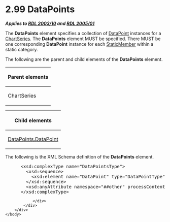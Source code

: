 <html dir="LTR" xmlns:mshelp="http://msdn.microsoft.com/mshelp" xmlns:ddue="http://ddue.schemas.microsoft.com/authoring/2003/5" xmlns:xlink="http://www.w3.org/1999/xlink" xmlns:tool="http://www.microsoft.com/tooltip">
    <head>
        <meta http-equiv="Content-Type" content="text/html; CHARSET=utf-8"></meta>
        <meta name="save" content="history"></meta>
        <title>2.99 DataPoints</title>
        <xml>
            <mshelp:toctitle title="2.99 DataPoints"></mshelp:toctitle>
            <mshelp:rltitle title="[MS-RDL]: DataPoints"></mshelp:rltitle>
            <mshelp:keyword index="A" term="8dca5bda-b4cb-4917-9384-1eb0c455aa92"></mshelp:keyword>
            <mshelp:attr name="DCSext.ContentType" value="open specification"></mshelp:attr>
            <mshelp:attr name="AssetID" value="8dca5bda-b4cb-4917-9384-1eb0c455aa92"></mshelp:attr>
            <mshelp:attr name="TopicType" value="kbRef"></mshelp:attr>
            <mshelp:attr name="DCSext.Title" value="[MS-RDL]: DataPoints" />
        </xml>
    </head>
    <body>
        <div id="header">
            <h1 class="heading">2.99 DataPoints</h1>
        </div>
        <div id="mainSection">
            <div id="mainBody">
                <div id="allHistory" class="saveHistory"></div>
                <div id="sectionSection0" class="section" name="collapseableSection">
                    

<p><b><i>Applies to </i></b><a href="a7e2ad00-07c8-4f6d-80ab-3ad55df7b233.html"><b><i>RDL 2003/10</i></b></a><b>
<i>and </i></b><a href="3ebe2912-4958-4832-b391-cad1f5e13338.html"><b><i>RDL 2005/01</i></b></a></p>

<p>The <b>DataPoints</b> element specifies a collection of <a href="750e3640-c0df-4f41-b0ba-f6a4f3d09d0e.html">DataPoint</a> instances for a <a href="aee11573-3fcf-4365-938b-e6c8ceece6e1.html">ChartSeries</a>. The <b>DataPoints</b>
element MUST be specified. There MUST be one corresponding <b>DataPoint</b>
instance for each <a href="ec8311b9-625c-4e26-bb1d-b4cb3598410b.html">StaticMember</a>
within a static category.</p>

<p>The following are the parent and child elements of the <b>DataPoints</b>
element.</p>

<table>
 <thead>
  <tr>
   <th>
   <p>Parent elements</p>
   </th>
  </tr>
 </thead>
 <tr>
  <td>
  <p>ChartSeries</p>
  </td>
 </tr>
</table>

<p> </p>

<table>
 <thead>
  <tr>
   <th>
   <p>Child elements</p>
   </th>
  </tr>
 </thead>
 <tr>
  <td>
  <p><a href="035e4acd-2373-4b9d-8be1-82df9f90c186.html">DataPoints.DataPoint</a></p>
  </td>
 </tr>
</table>

<p>The following is the XML Schema definition of the <b>DataPoints</b>
element.</p>

<dl>
<dd>
<div><pre> &lt;xsd:complexType name=&quot;DataPointsType&quot;&gt;
   &lt;xsd:sequence&gt;
     &lt;xsd:element name=&quot;DataPoint&quot; type=&quot;DataPointType&quot; maxOccurs=&quot;unbounded&quot; /&gt;
   &lt;/xsd:sequence&gt;
   &lt;xsd:anyAttribute namespace=&quot;##other&quot; processContents=&quot;skip&quot; /&gt;
 &lt;/xsd:complexType&gt;
</pre></div>
</dd></dl>


                </div>
            </div>
        </div>
    </body>
</html>